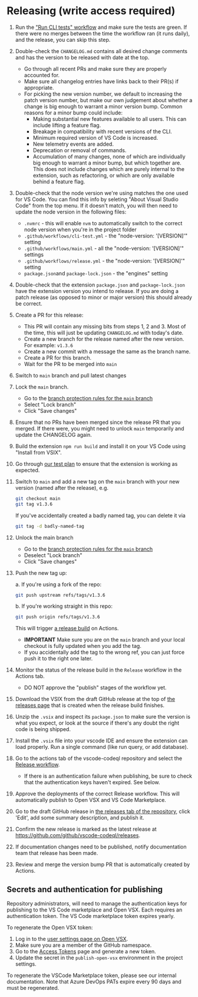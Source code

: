 # Releasing (write access required)

1. Run the ["Run CLI tests" workflow](https://github.com/github/vscode-codeql/actions/workflows/cli-test.yml) and make sure the tests are green. If there were no merges between the time the workflow ran (it runs daily), and the release, you can skip this step.  
1. Double-check the `CHANGELOG.md` contains all desired change comments and has the version to be released with date at the top.
    * Go through all recent PRs and make sure they are properly accounted for.
    * Make sure all changelog entries have links back to their PR(s) if appropriate.
    * For picking the new version number, we default to increasing the patch version number, but make our own judgement about whether a change is big enough to warrant a minor version bump. Common reasons for a minor bump could include:
      * Making substantial new features available to all users. This can include lifting a feature flag.
      * Breakage in compatibility with recent versions of the CLI.
      * Minimum required version of VS Code is increased.
      * New telemetry events are added.
      * Deprecation or removal of commands.
      * Accumulation of many changes, none of which are individually big enough to warrant a minor bump, but which together are. This does not include changes which are purely internal to the extension, such as refactoring, or which are only available behind a feature flag.
1. Double-check that the node version we're using matches the one used for VS Code. You can find this info by seleting "About Visual Studio Code" from the top menu. If it doesn't match, you will then need to update the node version in the following files:
    * `.nvmrc` - this will enable `nvm` to automatically switch to the correct node version when you're in the project folder
    * `.github/workflows/cli-test.yml` - the "node-version: '[VERSION]'" setting
    * `.github/workflows/main.yml` - all the "node-version: '[VERSION]'" settings
    * `.github/workflows/release.yml` - the "node-version: '[VERSION]'" setting
    * `package.json`and `package-lock.json` - the "engines" setting
1. Double-check that the extension `package.json` and `package-lock.json` have the extension version you intend to release. If you are doing a patch release (as opposed to minor or major version) this should already be correct.
1. Create a PR for this release:
    * This PR will contain any missing bits from steps 1, 2 and 3. Most of the time, this will just be updating `CHANGELOG.md` with today's date.
    * Create a new branch for the release named after the new version. For example: `v1.3.6`
    * Create a new commit with a message the same as the branch name.
    * Create a PR for this branch.
    * Wait for the PR to be merged into `main`
1. Switch to `main` branch and pull latest changes
1. Lock the `main` branch.
    * Go to the [branch protection rules for the `main` branch](https://github.com/github/vscode-codeql/settings/branch_protection_rules/16447115)
    * Select "Lock branch"
    * Click "Save changes"
1. Ensure that no PRs have been merged since the release PR that you merged. If there were, you might need to unlock `main` temporarily and update the CHANGELOG again.
1. Build the extension `npm run build` and install it on your VS Code using "Install from VSIX".
1. Go through [our test plan](./test-plan.md) to ensure that the extension is working as expected.
1. Switch to `main` and add a new tag on the `main` branch with your new version (named after the release), e.g.

    ```bash
    git checkout main
    git tag v1.3.6
    ```

   If you've accidentally created a badly named tag, you can delete it via

   ```bash
   git tag -d badly-named-tag
   ```

1. Unlock the main branch
    * Go to the [branch protection rules for the `main` branch](https://github.com/github/vscode-codeql/settings/branch_protection_rules/16447115)
    * Deselect "Lock branch"
    * Click "Save changes"
1. Push the new tag up:

   a. If you're using a fork of the repo:

    ```bash
    git push upstream refs/tags/v1.3.6
    ```

   b. If you're working straight in this repo:

    ```bash
    git push origin refs/tags/v1.3.6
    ```

   This will trigger [a release build](https://github.com/github/vscode-codeql/releases) on Actions.

    * **IMPORTANT** Make sure you are on the `main` branch and your local checkout is fully updated when you add the tag.
    * If you accidentally add the tag to the wrong ref, you can just force push it to the right one later.
1. Monitor the status of the release build in the `Release` workflow in the Actions tab.
    * DO NOT approve the "publish" stages of the workflow yet.
1. Download the VSIX from the draft GitHub release at the top of [the releases page](https://github.com/github/vscode-codeql/releases) that is created when the release build finishes.
1. Unzip the `.vsix` and inspect its `package.json` to make sure the version is what you expect,
   or look at the source if there's any doubt the right code is being shipped.
1. Install the `.vsix` file into your vscode IDE and ensure the extension can load properly. Run a single command (like run query, or add database).
1. Go to the actions tab of the vscode-codeql repository and select the [Release workflow](https://github.com/github/vscode-codeql/actions?query=workflow%3ARelease).
    * If there is an authentication failure when publishing, be sure to check that the authentication keys haven't expired. See below.
1. Approve the deployments of the correct Release workflow. This will automatically publish to Open VSX and VS Code Marketplace.
1. Go to the draft GitHub release in [the releases tab of the repository](https://github.com/github/vscode-codeql/releases), click 'Edit', add some summary description, and publish it.
1. Confirm the new release is marked as the latest release at <https://github.com/github/vscode-codeql/releases>.
1. If documentation changes need to be published, notify documentation team that release has been made.
1. Review and merge the version bump PR that is automatically created by Actions.

## Secrets and authentication for publishing

Repository administrators, will need to manage the authentication keys for publishing to the VS Code marketplace and Open VSX. Each requires an authentication token. The VS Code marketplace token expires yearly.

To regenerate the Open VSX token:

1. Log in to the [user settings page on Open VSX](https://open-vsx.org/user-settings/namespaces).
1. Make sure you are a member of the GitHub namespace.
1. Go to the [Access Tokens](https://open-vsx.org/user-settings/tokens) page and generate a new token.
1. Update the secret in the `publish-open-vsx` environment in the project settings.

To regenerate the VSCode Marketplace token, please see our internal documentation. Note that Azure DevOps PATs expire every 90 days and must be regenerated.
